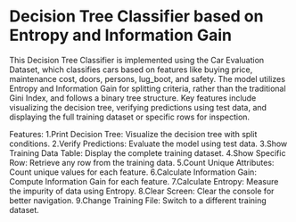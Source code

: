 <h1>Decision Tree Classifier based on Entropy and Information Gain </h1>

This Decision Tree Classifier is implemented using the Car Evaluation Dataset, which classifies cars based on features like buying price, maintenance cost, doors, persons, lug_boot, and safety. The model utilizes Entropy and Information Gain for splitting criteria, rather than the traditional Gini Index, and follows a binary tree structure. Key features include visualizing the decision tree, verifying predictions using test data, and displaying the full training dataset or specific rows for inspection.

Features:
1.Print Decision Tree: Visualize the decision tree with split conditions.
2.Verify Predictions: Evaluate the model using test data.
3.Show Training Data Table: Display the complete training dataset.
4.Show Specific Row: Retrieve any row from the training data.
5.Count Unique Attributes: Count unique values for each feature.
6.Calculate Information Gain: Compute Information Gain for each feature.
7.Calculate Entropy: Measure the impurity of data using Entropy.
8.Clear Screen: Clear the console for better navigation.
9.Change Training File: Switch to a different training dataset.

